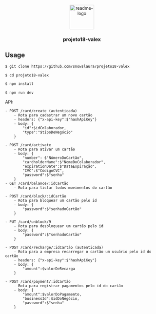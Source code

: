 <p align="center">
  <a href="https://github.com/snowslaura/projeto18-valex">
    <img src="./readme.png" alt="readme-logo" width="80" height="80">
  </a>

  <h3 align="center">
    projeto18-valex
  </h3>
</p>

## Usage

```bash
$ git clone https://github.com/snowslaura/projeto18-valex

$ cd projeto18-valex

$ npm install

$ npm run dev
```

API:

```
- POST /card/create (autenticada)
    - Rota para cadastrar um novo cartão
    - headers: {"x-api-key":$"hashApiKey"}
    - body: {
        "id":$idColaborador,
        "type":"$tipoDeNegócio"
    }

- POST /card/activate
    - Rota para ativar um cartão    
    - body: {
        "number": $"NúmeroDoCartão",
        "cardholderName":$"NomeDoColaborador",
        "expirationDate":$"DataExpiração",
        "CVC":$"CódigoCVC",
        "password":$"senha"
    }
- GET /card/balance/:idCartão
    - Rota para listar todos movimentos do cartão
    
- POST /card/block/:idCartão
    - Rota para bloquear um cartão pelo id 
    - body: {
        "password":$"senhadoCartão"
    }

- PUT /card/unblock/9
    - Rota para desbloquear um cartão pelo id
    - body: {
        "password":$"senhadoCartão"
    }

- POST /card/recharge/:idCartão (autenticada)
    - Rota para a empresa recarregar o cartão um usuário pelo id do cartão
    - headers: {"x-api-key":$"hashApiKey"}
    - body: {
        "amount":$valorDeRecarga
    }

- POST /card/payment/:idCartão
    - Rota para registrar pagamentos pelo id do cartão    
    - body: {
        "amount":$valorDoPagamento,
        "businessId":$idDoNegócio,
        "password":$"senha"
    }       
```